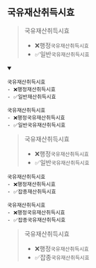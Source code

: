 ## 국유재산취득시효
> 국유재산취득시효
> - ❌행정`국유재산취득시효`
> - ✅일반`국유재산취득시효`
<details open>
    <summary></summary>

```
국유재산취득시효
- ❌행정재산취득시효
- ✅일반재산취득시효
```
```
국유재산취득시효
- ❌행정국유재산취득시효
- ✅일반국유재산취득시효
```
> 국유재산취득시효
> - ❌행정`국유재산취득시효`
> - ✅일반`국유재산취득시효`


```
국유재산취득시효
- ❌행정재산취득시효
- ✅잡종재산취득시효
```
```
국유재산취득시효
- ❌행정국유재산취득시효
- ✅잡종국유재산취득시효
```
> 국유재산취득시효
> - ❌행정`국유재산취득시효`
> - ✅잡종`국유재산취득시효`
</details>
